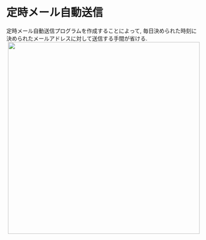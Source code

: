# 定時メール自動送信
定時メール自動送信プログラムを作成することによって, 毎日決められた時刻に決められたメールアドレスに対して送信する手間が省ける. 
<img src=https://github.com/haradakaito/AutoMail/assets/75819611/6f4a9052-7bba-4ced-bdcb-db6fa11bcaac, width=500, align=right>

